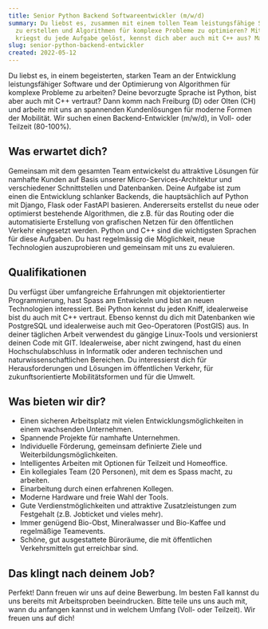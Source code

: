 ```yaml
---
title: Senior Python Backend Softwareentwickler (m/w/d)
summary: Du liebst es, zusammen mit einem tollen Team leistungsfähige Software
  zu erstellen und Algorithmen für komplexe Probleme zu optimieren? Mit Python
  kriegst du jede Aufgabe gelöst, kennst dich aber auch mit C++ aus? Match!
slug: senior-python-backend-entwickler
created: 2022-05-12
---
```

Du liebst es, in einem begeisterten, starken Team an der Entwicklung leistungsfähiger Software und der Optimierung von Algorithmen für komplexe Probleme zu arbeiten? Deine bevorzugte Sprache ist Python, bist aber auch mit C++ vertraut? Dann komm nach Freiburg (D) oder Olten (CH) und arbeite mit uns an spannenden Kundenlösungen für moderne Formen der Mobilität. Wir suchen einen Backend-Entwickler (m/w/d), in Voll- oder Teilzeit (80-100%).

## Was erwartet dich?

Gemeinsam mit dem gesamten Team entwickelst du attraktive Lösungen für namhafte Kunden auf Basis unserer Micro-Services-Architektur und verschiedener Schnittstellen und Datenbanken. Deine Aufgabe ist zum einen die Entwicklung schlanker Backends, die hauptsächlich auf Python mit Django, Flask oder FastAPI basieren. Andererseits erstellst du neue oder optimierst bestehende Algorithmen, die z.B. für das Routing oder die automatisierte Erstellung von grafischen Netzen für den öffentlichen Verkehr eingesetzt werden. Python und C++ sind die wichtigsten Sprachen für diese Aufgaben. Du hast regelmässig die Möglichkeit, neue Technologien auszuprobieren und gemeinsam mit uns zu evaluieren.

## Qualifikationen

Du verfügst über umfangreiche Erfahrungen mit objektorientierter Programmierung, hast Spass am Entwickeln und bist an neuen Technologien interessiert. Bei Python kennst du jeden Kniff, idealerweise bist du auch mit C++ vertraut. Ebenso kennst du dich mit Datenbanken wie PostgreSQL und idealerweise auch mit Geo-Operatoren (PostGIS) aus. In deiner täglichen Arbeit verwendest du gängige Linux-Tools und versionierst deinen Code mit GIT. Idealerweise, aber nicht zwingend, hast du einen Hochschulabschluss in Informatik oder anderen technischen und naturwissenschaftlichen Bereichen. Du interessierst dich für Herausforderungen und Lösungen im öffentlichen Verkehr, für zukunftsorientierte Mobilitätsformen und für die Umwelt.

## Was bieten wir dir?

* Einen sicheren Arbeitsplatz mit vielen Entwicklungsmöglichkeiten in einem wachsenden Unternehmen.
* Spannende Projekte für namhafte Unternehmen.
* Individuelle Förderung, gemeinsam definierte Ziele und Weiterbildungsmöglichkeiten.
* Intelligentes Arbeiten mit Optionen für Teilzeit und Homeoffice. 
* Ein kollegiales Team (20 Personen), mit dem es Spass macht, zu arbeiten.
* Einarbeitung durch einen erfahrenen Kollegen.
* Moderne Hardware und freie Wahl der Tools. 
* Gute Verdienstmöglichkeiten und attraktive Zusatzleistungen zum Festgehalt (z.B. Jobticket und vieles mehr). 
* Immer genügend Bio-Obst, Mineralwasser und Bio-Kaffee und regelmäßige Teamevents.
* Schöne, gut ausgestattete Büroräume, die mit öffentlichen Verkehrsmitteln gut erreichbar sind. 

## Das klingt nach deinem Job?

Perfekt! Dann freuen wir uns auf deine Bewerbung. Im besten Fall kannst du uns bereits mit Arbeitsproben beeindrucken. Bitte teile uns uns auch mit, wann du anfangen kannst und in welchem Umfang (Voll- oder Teilzeit). Wir freuen uns auf dich!